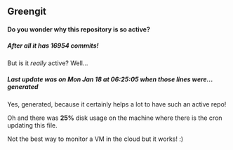 ## Greengit

#### Do you wonder why this repository is so active?

##### After all it has 16954 commits!

But is it *really* active? Well...

##### Last update was on Mon Jan 18 at 06:25:05 when those lines were... generated

Yes, generated, because it certainly helps a lot to have such an active repo!

Oh and there was **25%** disk usage on the machine
where there is the cron updating this file.

Not the best way to monitor a VM in the cloud but it works! :)
